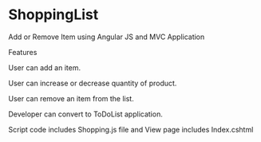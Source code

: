 # ShoppingList
Add or Remove Item using Angular JS and MVC Application

Features

User can add an item. 

User can increase or decrease quantity of product.

User can remove an item from the list.

Developer can convert to ToDoList application.

Script code includes Shopping.js file and View page includes Index.cshtml
